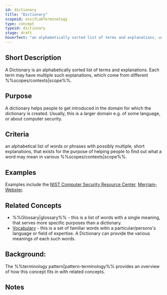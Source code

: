 ```yaml
---
id: dictionary
title: "Dictionary"
scopeid: essifLabTerminology
type: concept
typeid: dictionary
stage: draft
hoverText: "an alphabetically sorted list of terms and explanations, usually aimed to help people understand texts around a certain (set of) topic(s) in some context(s)."
---
```


## Short Description
<!--REQUIRED--in 1-3 sentences that describe the concept to a layperson with reasonable accuracy.-->
A Dictionary is an alphabetically sorted list of terms and explanations. Each term may have multiple such explanations, which come from different %%scopes/contexts|scope%%. 

## Purpose
<!--Describe why the concept is needed. What purposes does it serve? What can you do with it that you cannot do (as well) without it? What objectives does it help realize? Why is this conceptevant within its scope of definition?-->
A dictionary helps people to get introduced in the domain for which the dictionary is created. Usually, this is a larger domain e.g. of some language, or about computer security.

## Criteria
<!--REQUIRED--How is this concept different from related ideas? What are essential characteristics that must be true? This is where you specify the [intensional definition](https://en.wikipedia.org/wiki/Extensional_and_intensional_definitions) of the concept, i.e. the necessary and sufficient conditions for when the term should be used. This makes that the conceptomes crystal clear. In the case of nouns, this is equivalent to specifying the properties that an object needs to have in order to be counted as a referent of the term.-->
an alphabetical list of words or phrases with possibly multiple, short explanations, that exists for the purpose of helping people to find out what a word may mean in various %%scopes/contexts|scope%%.

## Examples
<!--This (optional) section contains examples, both of what satisfies the definition (and hence qualifies as an instance of Glossary), ans what does not. If you can think of examples for which the criterion may not (always) work, then describe them, too, and inform the reader why this hasn't affected the definition (yet) - e.g. because such cases are irrelevant to the scope within which the term is defined.-->
Examples include the [NIST Computer Security Resource Center](https://csrc.nist.gov/glossary), [Merriam-Webster](https://www.merriam-webster.com/dictionary/).

## Related Concepts
<!--This (optional) section lists words/phrases that are encountered in other contexts that have the same or a sufficiently similar meaning as Glossary. In this section you may point out the (subtle) differences between Glossary and this related terminology. This helps readers better/deeper understand Glossary, and how it may be used to relate to existing texts. Ideally, such references are accompanied with links to (preferredly authoritative) sources.-->
- %%Glossary|glossary%% - this is a list of words with a single meaning, that serves more specific purposes than a dictionary.
- [Vocabulary](https://en.wikipedia.org/wiki/Vocabulary) - this is a set of familiar words witin a particular/persons's language or field of expertise. A Dictionary can provide the various meanings of each such words.

## Background:
The %%terminology pattern|pattern-terminology%% provides an overview of how this concept fits in with related concepts.

## Notes
<!--This (optional) section is the place to put anything for which there is no other good place to put it.-->


<!--
---
## Footnotes

[//]: # This (optional) section contains any footnotes that may have been specified in the text above.

[^1]: the text for footnote [^1] goes here.

-->
